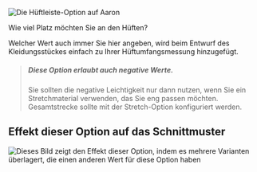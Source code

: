 ![Die Hüftleiste-Option auf Aaron](./hipsease.svg)

Wie viel Platz möchten Sie an den Hüften?

Welcher Wert auch immer Sie hier angeben, wird beim Entwurf des Kleidungsstückes einfach zu Ihrer Hüftumfangsmessung hinzugefügt.

> ##### Diese Option erlaubt auch negative Werte.
>
> Sie sollten die negative Leichtigkeit nur dann nutzen, wenn Sie ein Stretchmaterial verwenden, das Sie eng passen möchten. Gesamtstrecke sollte mit der Stretch-Option konfiguriert werden.

## Effekt dieser Option auf das Schnittmuster

![Dieses Bild zeigt den Effekt dieser Option, indem es mehrere Varianten überlagert, die einen anderen Wert für diese Option haben](aaron_hipsease_sample.svg "Effekt dieser Option auf das Schnittmuster")

